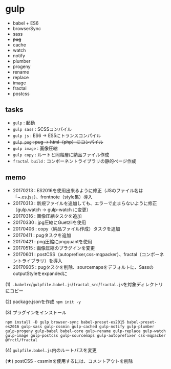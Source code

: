 # gulp

- babel + ES6
- browserSync
- sass
- ~~pug~~
- cache
- watch
- notify
- plumber
- progeny
- rename
- replace
- image
- fractal
- postcss


## tasks

- `gulp` : 起動
- `gulp sass` : SCSSコンパイル
- `gulp js` : ES6 → ES5にトランスコンパイル
- ~~`gulp pug` : pug → html（php）にコンパイル~~
- `gulp image` : 画像圧縮
- `gulp copy` : ルートと同階層に納品ファイル作成
- `fractal build` : コンポーネントライブラリの静的ページ作成


## memo

- 20170213 : ES2016を使用出来るように修正（JSのファイル名は「~.es.js」）、frontnote（style集）導入
- 20170313 : 新規ファイルを追加しても、エラーで止まらないように修正（gulp.watch → gulp-watch に変更）
- 20170316 : 画像圧縮タスクを追加
- 20170330 : jpg圧縮にGuetzliを使用
- 20170406 : copy（納品ファイル作成）タスクを追加
- 20170411 : pugタスクを追加
- 20170421 : png圧縮にpngquantを使用
- 20170515 : 画像圧縮のプラグインを変更
- 20170601 : postCSS（autoprefixer,css-mqpacker）、fractal（コンポーネントライブラリ）を導入
- 20170905 : pugタスクを削除、sourcemapsをデフォルトに、SassのoutputStyleをexpandedに

(1)` .babelrc`/`gulpfile.babel.js`/`fractal_src`/`fractal.js`を対象ディレクトリにコピー

(2) package.jsonを作成
`npm init -y`

(3) プラグインをインストール
```
npm install -D gulp browser-sync babel-preset-es2015 babel-preset-es2016 gulp-sass gulp-cssmin gulp-cached gulp-notify gulp-plumber gulp-progeny gulp-babel babel-core gulp-rename gulp-replace gulp-watch gulp-image gulp-postcss gulp-sourcemaps gulp-autoprefixer css-mqpacker @frctl/fractal

```

(4) `gulpfile.babel.js`内のルートパスを変更

(★) postCSS・cssminを使用するには、コメントアウトを削除
